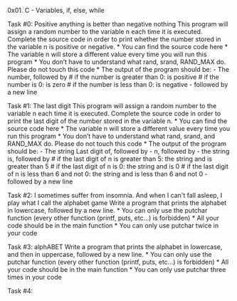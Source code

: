 0x01. C - Variables, if, else, while

Task #0: Positive anything is better than negative nothing
This program will assign a random number to the variable n each time it is executed. Complete the source code in order to print whether the number stored in the variable n is positive or negative.
	* You can find the source code here
	* The variable n will store a different value every time you will run this program
	* You don’t have to understand what rand, srand, RAND_MAX do. Please do not touch this code
	* The output of the program should be:
		- The number, followed by
			# if the number is greater than 0: is positive
			# if the number is 0: is zero
			# if the number is less than 0: is negative
		- followed by a new line

Task #1: The last digit
This program will assign a random number to the variable n each time it is executed. Complete the source code in order to print the last digit of the number stored in the variable n.
	* You can find the source code here
	* The variable n will store a different value every time you run this program
	* You don’t have to understand what rand, srand, and RAND_MAX do. Please do not touch this code
	* The output of the program should be:
		- The string Last digit of, followed by
		- n, followed by
		- the string is, followed by
			# if the last digit of n is greater than 5: the string and is greater than 5
			# if the last digit of n is 0: the string and is 0
			# if the last digit of n is less than 6 and not 0: the string and is less than 6 and not 0
		- followed by a new line

Task #2: I sometimes suffer from insomnia. And when I can't fall asleep, I play what I call the alphabet game
Write a program that prints the alphabet in lowercase, followed by a new line.
	* You can only use the putchar function (every other function (printf, puts, etc…) is forbidden)
	* All your code should be in the main function
	* You can only use putchar twice in your code

Task #3: alphABET
Write a program that prints the alphabet in lowercase, and then in uppercase, followed by a new line.
	* You can only use the putchar function (every other function (printf, puts, etc…) is forbidden)
	* All your code should be in the main function
	* You can only use putchar three times in your code

Task #4: 
